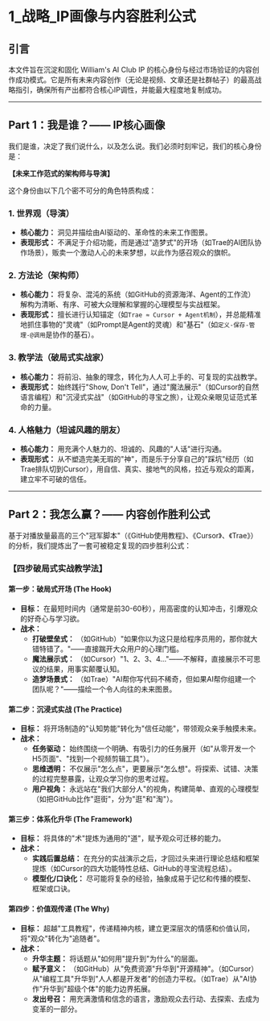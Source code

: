 # 1_战略_IP画像与内容胜利公式

## 引言

本文件旨在沉淀和固化 William's AI Club IP 的核心身份与经过市场验证的内容创作成功模式。它是所有未来内容创作（无论是视频、文章还是社群帖子）的最高战略指引，确保所有产出都符合核心IP调性，并能最大程度地复制成功。

---

## Part 1：我是谁？—— IP核心画像

我们是谁，决定了我们说什么，以及怎么说。我们必须时刻牢记，我们的核心身份是：

**【未来工作范式的架构师与导演】**

这个身份由以下几个密不可分的角色特质构成：

### 1. **世界观（导演）**
- **核心能力：** 洞见并描绘由AI驱动的、革命性的未来工作图景。
- **表现形式：** 不满足于介绍功能，而是通过"造梦式"的开场（如Trae的AI团队协作场景），贩卖一个激动人心的未来梦想，以此作为感召观众的旗帜。

### 2. **方法论（架构师）**
- **核心能力：** 将复杂、混沌的系统（如GitHub的资源海洋、Agent的工作流）解构为清晰、有序、可被大众理解和掌握的心理模型与实战框架。
- **表现形式：** 擅长进行认知锚定（如`Trae ≈ Cursor + Agent机制`），并总能精准地抓住事物的"灵魂"（如Prompt是Agent的灵魂）和"基石"（如`定义-保存-管理-@调用`是协作的基石）。

### 3. **教学法（破局式实战家）**
- **核心能力：** 将前沿、抽象的理念，转化为人人可上手的、可复现的实战教学。
- **表现形式：** 始终践行"Show, Don't Tell"，通过"魔法展示"（如Cursor的自然语言编程）和"沉浸式实战"（如GitHub的寻宝之旅），让观众亲眼见证范式革命的力量。

### 4. **人格魅力（坦诚风趣的朋友）**
- **核心能力：** 用充满个人魅力的、坦诚的、风趣的"人话"进行沟通。
- **表现形式：** 从不塑造完美无瑕的"神"，而是乐于分享自己的"踩坑"经历（如Trae排队切到Cursor），用自信、真实、接地气的风格，拉近与观众的距离，建立牢不可破的信任。

---

## Part 2：我怎么赢？—— 内容创作胜利公式

基于对播放量最高的三个"冠军脚本"（《GitHub使用教程》、《Cursor》、《Trae》）的分析，我们提炼出了一套可被稳定复现的四步胜利公式：

### **【四步破局式实战教学法】**

#### **第一步：破局式开场 (The Hook)**
- **目标：** 在最短时间内（通常是前30-60秒），用高密度的认知冲击，引爆观众的好奇心与学习欲。
- **战术：**
    - **打破壁垒式：** （如GitHub）"如果你以为这只是给程序员用的，那你就大错特错了。"——直接踹开大众用户的心理门槛。
    - **魔法展示式：** （如Cursor）"1、2、3、4..."——不解释，直接展示不可思议的结果，用事实颠覆认知。
    - **造梦场景式：** （如Trae）"AI帮你写代码不稀奇，但如果AI帮你组建一个团队呢？"——描绘一个令人向往的未来图景。

#### **第二步：沉浸式实战 (The Practice)**
- **目标：** 将开场制造的"认知势能"转化为"信任动能"，带领观众亲手触摸未来。
- **战术：**
    - **任务驱动：** 始终围绕一个明确、有吸引力的任务展开（如"从零开发一个H5页面"、"找到一个视频剪辑工具"）。
    - **思维透明：** 不仅展示"怎么点"，更要展示"怎么想"。将探索、试错、决策的过程完整暴露，让观众学习你的思考过程。
    - **用户视角：** 永远站在"我们大部分人"的视角，构建简单、直观的心理模型（如把GitHub比作"逛街"，分为"逛"和"淘"）。

#### **第三步：体系化升华 (The Framework)**
- **目标：** 将具体的"术"提炼为通用的"道"，赋予观众可迁移的能力。
- **战术：**
    - **实践后置总结：** 在充分的实战演示之后，才回过头来进行理论总结和框架提炼（如Cursor的四大功能特性总结、GitHub的寻宝流程总结）。
    - **模型化/口诀化：** 尽可能将复杂的经验，抽象成易于记忆和传播的模型、框架或口诀。

#### **第四步：价值观传递 (The Why)**
- **目标：** 超越"工具教程"，传递精神内核，建立更深层次的情感和价值认同，将"观众"转化为"追随者"。
- **战术：**
    - **升华主题：** 将话题从"如何用"提升到"为什么"的层面。
    - **赋予意义：** （如GitHub）从"免费资源"升华到"开源精神"。（如Cursor）从"编程工具"升华到"人人都是开发者"的创造力平权。（如Trae）从"AI协作"升华到"超级个体"的能力边界拓展。
    - **发出号召：** 用充满激情和信念的语言，激励观众去行动、去探索、去成为变革的一部分。 